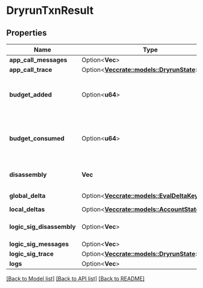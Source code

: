 # DryrunTxnResult

## Properties

Name | Type | Description | Notes
------------ | ------------- | ------------- | -------------
**app_call_messages** | Option<**Vec<String>**> |  | [optional]
**app_call_trace** | Option<[**Vec<crate::models::DryrunState>**](DryrunState.md)> |  | [optional]
**budget_added** | Option<**u64**> | Budget added during execution of app call transaction. | [optional]
**budget_consumed** | Option<**u64**> | Budget consumed during execution of app call transaction. | [optional]
**disassembly** | **Vec<String>** | Disassembled program line by line. |
**global_delta** | Option<[**Vec<crate::models::EvalDeltaKeyValue>**](EvalDeltaKeyValue.md)> | Application state delta. | [optional]
**local_deltas** | Option<[**Vec<crate::models::AccountStateDelta>**](AccountStateDelta.md)> |  | [optional]
**logic_sig_disassembly** | Option<**Vec<String>**> | Disassembled lsig program line by line. | [optional]
**logic_sig_messages** | Option<**Vec<String>**> |  | [optional]
**logic_sig_trace** | Option<[**Vec<crate::models::DryrunState>**](DryrunState.md)> |  | [optional]
**logs** | Option<**Vec<String>**> |  | [optional]

[[Back to Model list]](../README.md#documentation-for-models) [[Back to API list]](../README.md#documentation-for-api-endpoints) [[Back to README]](../README.md)
